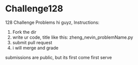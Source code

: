 # Challenge128
128 Challenge Problems
hi guyz,
Instructions:
1) Fork the dir
2) write ur code, title like this: zheng_nevin_problemName.py
3) submit pull request
4) i will merge and grade

submissions are public, but its first come first serve
